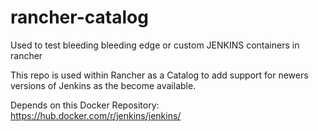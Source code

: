 # rancher-catalog
Used to test bleeding bleeding edge or custom JENKINS containers in rancher

This repo is used within Rancher as a Catalog to add support for newers versions of Jenkins as the become available.

Depends on this Docker Repository:
https://hub.docker.com/r/jenkins/jenkins/


